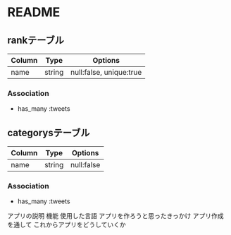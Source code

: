 # README

## rankテーブル
|Column|Type|Options|
|------|----|-------|
|name|string|null:false, unique:true|
### Association
- has_many :tweets

## categorysテーブル
|Column|Type|Options|
|------|----|-------|
|name|string|null:false|
### Association
- has_many :tweets


アプリの説明
機能
使用した言語
アプリを作ろうと思ったきっかけ
アプリ作成を通して
これからアプリをどうしていくか


